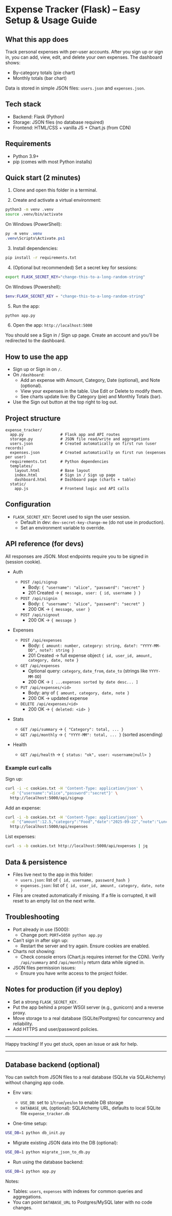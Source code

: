 # Expense Tracker (Flask) – Easy Setup & Usage Guide

## What this app does
Track personal expenses with per-user accounts. After you sign up or sign in, you can add, view, edit, and delete your own expenses. The dashboard shows:
- By-category totals (pie chart)
- Monthly totals (bar chart)

Data is stored in simple JSON files: `users.json` and `expenses.json`.

## Tech stack
- Backend: Flask (Python)
- Storage: JSON files (no database required)
- Frontend: HTML/CSS + vanilla JS + Chart.js (from CDN)

## Requirements
- Python 3.9+
- pip (comes with most Python installs)

## Quick start (2 minutes)
1) Clone and open this folder in a terminal.

2) Create and activate a virtual environment:
```bash
python3 -m venv .venv
source .venv/bin/activate
```
On Windows (PowerShell):
```powershell
py -m venv .venv
.venv\Scripts\Activate.ps1
```

3) Install dependencies:
```bash
pip install -r requirements.txt
```

4) (Optional but recommended) Set a secret key for sessions:
```bash
export FLASK_SECRET_KEY="change-this-to-a-long-random-string"
```
On Windows (Powershell):
```powershell
$env:FLASK_SECRET_KEY = "change-this-to-a-long-random-string"
```

5) Run the app:
```bash
python app.py
```

6) Open the app: `http://localhost:5000`

You should see a Sign in / Sign up page. Create an account and you’ll be redirected to the dashboard.

## How to use the app
- Sign up or Sign in on `/`.
- On `/dashboard`:
  - Add an expense with Amount, Category, Date (optional), and Note (optional).
  - View your expenses in the table. Use Edit or Delete to modify them.
  - See charts update live: By Category (pie) and Monthly Totals (bar).
- Use the Sign out button at the top right to log out.

## Project structure
```text
expense_tracker/
  app.py                # Flask app and API routes
  storage.py            # JSON file read/write and aggregations
  users.json            # Created automatically on first run (user records)
  expenses.json         # Created automatically on first run (expenses per user)
  requirements.txt      # Python dependencies
  templates/
    layout.html         # Base layout
    index.html          # Sign in / Sign up page
    dashboard.html      # Dashboard page (charts + table)
  static/
    app.js              # Frontend logic and API calls
```

## Configuration
- `FLASK_SECRET_KEY`: Secret used to sign the user session.
  - Default in dev: `dev-secret-key-change-me` (do not use in production).
  - Set an environment variable to override.

## API reference (for devs)
All responses are JSON. Most endpoints require you to be signed in (session cookie).

- Auth
  - `POST /api/signup`
    - Body: `{ "username": "alice", "password": "secret" }`
    - 201 Created → `{ message, user: { id, username } }`
  - `POST /api/signin`
    - Body: `{ "username": "alice", "password": "secret" }`
    - 200 OK → `{ message, user }`
  - `POST /api/signout`
    - 200 OK → `{ message }`

- Expenses
  - `POST /api/expenses`
    - Body: `{ amount: number, category: string, date?: "YYYY-MM-DD", note?: string }`
    - 201 Created → full expense object `{ id, user_id, amount, category, date, note }`
  - `GET /api/expenses`
    - Optional query: `category`, `date_from`, `date_to` (strings like `YYYY-MM-DD`)
    - 200 OK → `[ ...expenses sorted by date desc... ]`
  - `PUT /api/expenses/<id>`
    - Body: any of `{ amount, category, date, note }`
    - 200 OK → updated expense
  - `DELETE /api/expenses/<id>`
    - 200 OK → `{ deleted: <id> }`

- Stats
  - `GET /api/summary` → `{ "Category": total, ... }`
  - `GET /api/monthly` → `{ "YYYY-MM": total, ... }` (sorted ascending)

- Health
  - `GET /api/health` → `{ status: "ok", user: <username|null> }`

### Example curl calls
Sign up:
```bash
curl -i -c cookies.txt -H 'Content-Type: application/json' \
  -d '{"username":"alice","password":"secret"}' \
  http://localhost:5000/api/signup
```
Add an expense:
```bash
curl -i -b cookies.txt -H 'Content-Type: application/json' \
  -d '{"amount":12.5,"category":"Food","date":"2025-09-22","note":"Lunch"}' \
  http://localhost:5000/api/expenses
```
List expenses:
```bash
curl -s -b cookies.txt http://localhost:5000/api/expenses | jq
```

## Data & persistence
- Files live next to the app in this folder:
  - `users.json`: list of `{ id, username, password_hash }`
  - `expenses.json`: list of `{ id, user_id, amount, category, date, note }`
- Files are created automatically if missing. If a file is corrupted, it will reset to an empty list on the next write.

## Troubleshooting
- Port already in use (5000):
  - Change port: `PORT=5050 python app.py`
- Can’t sign in after sign up:
  - Restart the server and try again. Ensure cookies are enabled.
- Charts not showing:
  - Check console errors (Chart.js requires internet for the CDN). Verify `/api/summary` and `/api/monthly` return data while signed in.
- JSON files permission issues:
  - Ensure you have write access to the project folder.

## Notes for production (if you deploy)
- Set a strong `FLASK_SECRET_KEY`.
- Put the app behind a proper WSGI server (e.g., gunicorn) and a reverse proxy.
- Move storage to a real database (SQLite/Postgres) for concurrency and reliability.
- Add HTTPS and user/password policies.

---

Happy tracking! If you get stuck, open an issue or ask for help.

---

## Database backend (optional)

You can switch from JSON files to a real database (SQLite via SQLAlchemy) without changing app code.

- Env vars:
  - `USE_DB`: set to `1`/`true`/`yes`/`on` to enable DB storage
  - `DATABASE_URL` (optional): SQLAlchemy URL, defaults to local SQLite file `expense_tracker.db`

- One-time setup:
```bash
USE_DB=1 python db_init.py
```

- Migrate existing JSON data into the DB (optional):
```bash
USE_DB=1 python migrate_json_to_db.py
```

- Run using the database backend:
```bash
USE_DB=1 python app.py
```

Notes:
- Tables: `users`, `expenses` with indexes for common queries and aggregations.
- You can point `DATABASE_URL` to Postgres/MySQL later with no code changes.
